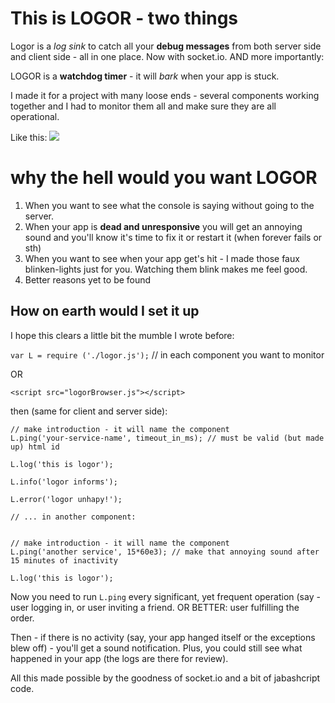 This is LOGOR - two things
====================

Logor is a *log sink* to catch all your **debug messages** from both server side and client side - all in one place. Now with socket.io. AND more importantly:

LOGOR is a **watchdog timer** - it will *bark* when your app is stuck.

I made it for a project with many loose ends - several components working together and I had to monitor them all and make sure they are all operational.

Like this:
![](https://dl.dropboxusercontent.com/u/19020828/logor.png)



why the hell would you want LOGOR
==================

1. When you want to see what the console is saying without going to the server.
2. When your app is **dead and unresponsive** you will get an annoying sound and you'll know it's time to fix it or restart it (when forever fails or sth)
3. When you want to see when your app get's hit - I made those faux blinken-lights just for you. Watching them blink makes me feel good.
4. Better reasons yet to be found

How on earth would I set it up
----------------------------------

I hope this clears a little bit the mumble I wrote before:

`var L = require ('./logor.js');` // in each component you want to monitor

OR

`<script src="logorBrowser.js"></script>`

then (same for client and server side):

````
// make introduction - it will name the component
L.ping('your-service-name', timeout_in_ms); // must be valid (but made up) html id

L.log('this is logor');

L.info('logor informs');

L.error('logor unhapy!');

// ... in another component:


// make introduction - it will name the component
L.ping('another service', 15*60e3); // make that annoying sound after 15 minutes of inactivity

L.log('this is logor');

````

Now you need to run `L.ping` every significant, yet frequent operation (say - user logging in, or user inviting a friend. OR BETTER: user fulfilling the order.

Then  - if there is no activity (say, your app hanged itself or the exceptions blew off) - you'll get a sound notification.
Plus, you could still see what happened in your app (the logs are there for review).


All this made possible by the goodness of socket.io and a bit of jabashcript code.


